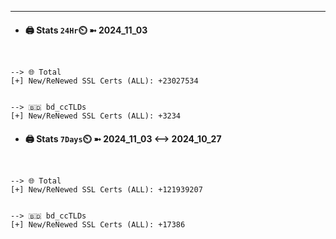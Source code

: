 

---
- #### 🖨️ **Stats** `24Hr`⏲️ ➼ 2024_11_03
```console


--> 🌐 Total
[+] New/ReNewed SSL Certs (ALL): +23027534


--> 🇧🇩 bd_ccTLDs
[+] New/ReNewed SSL Certs (ALL): +3234

```

- #### 🖨️ **Stats** `7Days`⏲️ ➼ 2024_11_03 <--> 2024_10_27
```console


--> 🌐 Total
[+] New/ReNewed SSL Certs (ALL): +121939207


--> 🇧🇩 bd_ccTLDs
[+] New/ReNewed SSL Certs (ALL): +17386

```

